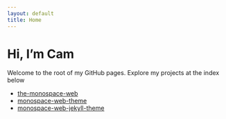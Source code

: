 ```yaml
---
layout: default
title: Home
---
```


# Hi, I’m Cam

Welcome to the root of my GitHub pages. Explore my projects at the index below

- [the-monospace-web](/the-monospace-web)
- [monospace-web-theme](/monospace-web-theme)
- [monospace-web-jekyll-theme](/monospace-web-jekyll-theme)
